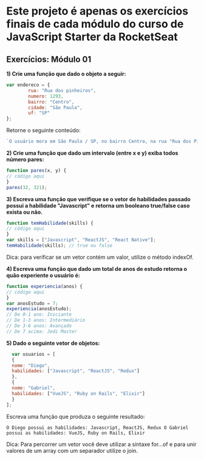
# Este projeto é apenas os exercícios finais de cada módulo do curso de JavaScript Starter da RocketSeat

## Exercícios: Módulo 01 

**1) Crie uma função que dado o objeto a seguir:**

```javascript
var endereco = {
		rua: "Rua dos pinheiros",
		numero: 1293,
		bairro: "Centro",
		cidade: "São Paulo",
		uf: "SP"
};
```
Retorne o seguinte conteúdo:
```javascript
`O usuário mora em São Paulo / SP, no bairro Centro, na rua "Rua dos Pinheiros" com nº 1293.`

```

**2) Crie uma função que dado um intervalo (entre x e y) exiba todos número pares:**
```javascript
function pares(x, y) {
// código aqui
}
pares(32, 321);
```
**3) Escreva uma função que verifique se o vetor de habilidades passado possui a habilidade "Javascript" e retorna um booleano true/false caso exista ou não.**
```javascript
function temHabilidade(skills) {
// código aqui
}
var skills = ["Javascript", "ReactJS", "React Native"];
temHabilidade(skills); // true ou false
```
Dica: para verificar se um vetor contém um valor, utilize o método indexOf.

**4) Escreva uma função que dado um total de anos de estudo retorna o quão experiente o usuário é:**
```javascript
function experiencia(anos) {
// código aqui
}
var anosEstudo = 7;
experiencia(anosEstudo);
// De 0-1 ano: Iniciante
// De 1-3 anos: Intermediário
// De 3-6 anos: Avançado
// De 7 acima: Jedi Master
```
**5) Dado o seguinte vetor de objetos:**
```javascript
  var usuarios = [
  {
  nome: "Diego",
  habilidades: ["Javascript", "ReactJS", "Redux"]
  },
  {
  nome: "Gabriel",
  habilidades: ["VueJS", "Ruby on Rails", "Elixir"]
  }
];
```
Escreva uma função que produza o seguinte resultado:


`O Diego possui as habilidades: Javascript, ReactJS, Redux O Gabriel possui as habilidades: VueJS, Ruby on Rails, Elixir`

Dica: Para percorrer um vetor você deve utilizar a sintaxe for...of e para unir valores de um array
com um separador utilize o join.
